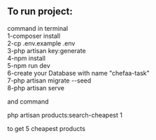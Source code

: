 <h2> To run project:  </h2> 
  command in terminal <br>
    1-composer install <br>
    2-cp .env.example .env <br>
    3-php artisan key:generate <br>
    4-npm install <br>
    5-npm run dev <br>
    6-create your Database with name "chefaa-task" <br> 
    7-php artisan migrate --seed  <br>
    8-php artisan serve <br>
   
and command <br>
    
  <p> php artisan products:search-cheapest 1  </p>
   
   to get 5 cheapest products
   
   
